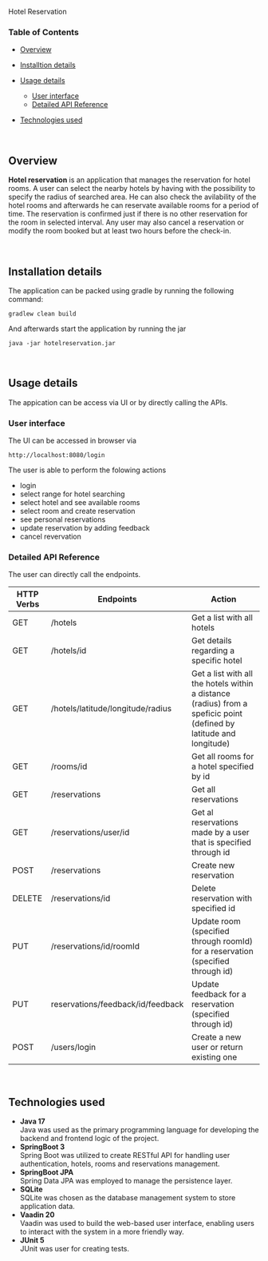 Hotel Reservation

### Table of Contents

- <a href="#overview">Overview</a>
- <a href="#instalation">Installtion details</a>
- <a href="#run">Usage details</a>
    - <a href="#ui">User interface</a>
    - <a href="#api">Detailed API Reference</a>

- <a href="#techs">Technologies used</a>


<br>

## <a id="overview"></a>Overview

<b>Hotel reservation</b> is an application that manages the reservation for hotel rooms. A user can select the nearby hotels by having with the possibility to specify the radius of searched area. He can also check the avilability of the hotel rooms and afterwards he can reservate available rooms for a period of time. The reservation is confirmed just if there is no other reservation for the room in selected interval. Any user may also cancel a reservation or modify the room booked  but at least two hours before the check-in. 

<br>

## <a id="instalation"></a>Installation details

The application can be packed using gradle by running the following command:
```
gradlew clean build
```
And afterwards start the application by running the jar 

```
java -jar hotelreservation.jar 
```

<br>

## <a id="usage"></a>Usage details
 The appication can be access via UI or by directly calling the APIs.


### <a id="ui"></a>User interface

The UI can be accessed in browser via  
```
http://localhost:8080/login
```

The user is able to perform the folowing actions
- login
- select range for hotel searching
- select hotel and see available rooms
- select room and create reservation
- see personal reservations
- update reservation by adding feedback
- cancel revervation

### <a id="api"></a>Detailed API Reference

The user can directly call the endpoints.

| HTTP Verbs | Endpoints                 | Action 
| --- |---------------------------| --- | 
| GET | /hotels                   | Get a list with all hotels |
| GET | /hotels/id                | Get details regarding a specific hotel |
| GET | /hotels/latitude/longitude/radius | Get a list with all the hotels within a distance (radius) from a speficic point (defined by latitude and longitude)
| GET | /rooms/id                 | Get all rooms for a hotel specified by id 
| GET | /reservations             |  Get all reservations|
| GET | /reservations/user/id     | Get al reservations made by a user that is specified through id 
| POST | /reservations             | Create new reservation 
| DELETE | /reservations/id          | Delete reservation with specified id
| PUT | /reservations/id/roomId   | Update room (specified through roomId) for a reservation (specified through id)
| PUT | reservations/feedback/id/feedback |  Update feedback for a reservation (specified through id) 
| POST | /users/login              | Create a new user or return existing one 

<br>

## <a id="techs"></a>Technologies used

- **Java 17**<br> Java was used as the primary programming language for developing the backend and frontend logic of the project.
- **SpringBoot 3** <br> Spring Boot was utilized to create RESTful API for handling user authentication, hotels, rooms and reservations management.
- **SpringBoot JPA** <br> Spring Data JPA was employed to manage the persistence layer.
- **SQLite** <br> SQLite was chosen as the database management system to store application data.
- **Vaadin 20** <br> Vaadin was used to build the web-based user interface, enabling users to interact with the system in a more friendly way.
- **JUnit 5** <br> JUnit was user for creating tests.


